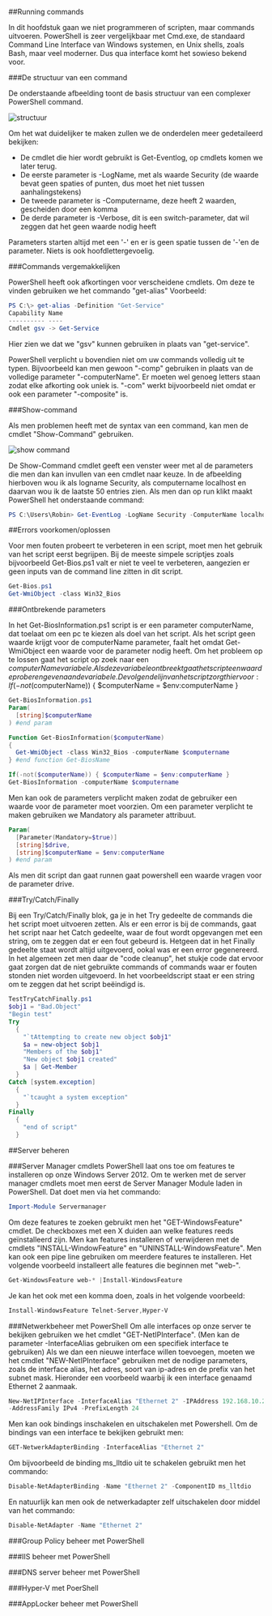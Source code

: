 ##Running commands

In dit hoofdstuk gaan we niet programmeren of scripten, maar commands uitvoeren.
PowerShell is zeer vergelijkbaar met Cmd.exe, de standaard Command Line Interface van Windows systemen, en Unix shells, zoals Bash, maar veel moderner.
Dus qua interface komt het sowieso bekend voor.

###De structuur van een command

De onderstaande afbeelding toont de basis structuur van een complexer PowerShell command.

![structuur](https://i.gyazo.com/16e542ced76bd1ea45bbd0315c3ea193.png)

Om het wat duidelijker te maken zullen we de onderdelen meer gedetaileerd bekijken:
* De cmdlet die hier wordt gebruikt is Get-Eventlog, op cmdlets komen we later terug.
* De eerste parameter is -LogName, met als waarde Security (de waarde bevat geen spaties of punten, dus moet het niet tussen aanhalingstekens)
* De tweede parameter is -Computername, deze heeft 2 waarden, gescheiden door een komma
* De derde parameter is -Verbose, dit is een switch-parameter, dat wil zeggen dat het geen waarde nodig heeft

Parameters starten altijd met een '-' en er is geen spatie tussen de '-'en de parameter.
Niets is ook hoofdlettergevoelig.

###Commands vergemakkelijken

PowerShell heeft ook afkortingen voor verscheidene cmdlets.
Om deze te vinden gebruiken we het commando "get-alias"
Voorbeeld:
```Powershell
PS C:\> get-alias -Definition "Get-Service"
Capability Name
---------- ----
Cmdlet gsv -> Get-Service
```
Hier zien we dat we "gsv" kunnen gebruiken in plaats van "get-service".

PowerShell verplicht u bovendien niet om uw commands volledig uit te typen.
Bijvoorbeeld kan men gewoon "-comp" gebruiken in plaats van de volledige parameter "-computerName".
Er moeten wel genoeg letters staan zodat elke afkorting ook uniek is.
"-com" werkt bijvoorbeeld niet omdat er ook een parameter "-composite" is.

###Show-command

Als men problemen heeft met de syntax van een command, kan men de cmdlet "Show-Command" gebruiken.

![show command](https://i.gyazo.com/0ddaa346c3342605d117e47b0306c017.png)

De Show-Command cmdlet geeft een venster weer met al de parameters die men dan kan invullen van een cmdlet naar keuze.
In de afbeelding hierboven wou ik als logname Security, als computername localhost en daarvan wou ik de laatste 50 entries zien. Als men dan op run klikt maakt PowerShell het onderstaande command: 
```Powershell
PS C:\Users\Robin> Get-EventLog -LogName Security -ComputerName localhost -Newest 50
```







##Errors voorkomen/oplossen

Voor men fouten probeert te verbeteren in een script, moet men het gebruik van het script eerst begrijpen.
Bij de meeste simpele scriptjes zoals bijvoorbeeld Get-Bios.ps1 valt er niet te veel te verbeteren, aangezien er geen inputs van de command line zitten in dit script.

```Powershell
Get-Bios.ps1
Get-WmiObject -class Win32_Bios
```


###Ontbrekende parameters

In het Get-BiosInformation.ps1 script is er een parameter computerName, dat toelaat om een pc te kiezen als doel van het script.
Als het script geen waarde krijgt voor de computerName parameter, faalt het omdat Get-WmiObject een waarde voor de parameter nodig heeft.
Om het probleem op te lossen gaat het script op zoek naar een $computerName variabele.
Als deze variabele ontbreekt gaat het script een waarde proberen geven aan de variabele.
De volgende lijn van het script zorgt hiervoor: 
If(-not($computerName)) { $computerName = $env:computerName }

```Powershell
Get-BiosInformation.ps1
Param(
  [string]$computerName
) #end param

Function Get-BiosInformation($computerName)
{
  Get-WmiObject -class Win32_Bios -computerName $computername
} #end function Get-BiosName

If(-not($computerName)) { $computerName = $env:computerName }
Get-BiosInformation -computerName $computername
```


Men kan ook de parameters verplicht maken zodat de gebruiker een waarde voor de parameter moet voorzien.
Om een parameter verplicht te maken gebruiken we Mandatory als parameter attribuut.

```Powershell
Param(
  [Parameter(Mandatory=$true)]
  [string]$drive,
  [string]$computerName = $env:computerName
) #end param
```

Als men dit script dan gaat runnen gaat powershell een waarde vragen voor de parameter drive.

###Try/Catch/Finally

Bij een Try/Catch/Finally blok, ga je in het Try gedeelte de commands die het script moet uitvoeren zetten.
Als er een error is bij de commands, gaat het script naar het Catch gedeelte, waar de fout wordt opgevangen met een string, om te zeggen dat er een fout gebeurd is.
Hetgeen dat in het Finally gedeelte staat wordt altijd uitgevoerd, ookal was er een error gegenereerd.
In het algemeen zet men daar de "code cleanup", het stukje code dat ervoor gaat zorgen dat de niet gebruikte commands of commands waar er fouten stonden niet worden uitgevoerd.
In het voorbeeldscript staat er een string om te zeggen dat het script beëindigd is.

```Powershell
TestTryCatchFinally.ps1
$obj1 = "Bad.Object"
"Begin test"
Try
  {
    "`tAttempting to create new object $obj1"
    $a = new-object $obj1
    "Members of the $obj1"
    "New object $obj1 created"
    $a | Get-Member
  }
Catch [system.exception]
  {
    "`tcaught a system exception"
  }
Finally
  {
    "end of script"
  }
```


##Server beheren

###Server Manager cmdlets 
PowerShell laat ons toe om features te installeren op onze Windows Server 2012.
Om te werken met de server manager cmdlets moet men eerst de Server Manager Module laden in PowerShell.
Dat doet men via het commando:
```Powershell
Import-Module Servermanager
```
Om deze features te zoeken gebruikt men het "GET-WindowsFeature" cmdlet.
De checkboxes met een X duiden aan welke features reeds geïnstalleerd zijn.
Men kan features installeren of verwijderen met de cmdlets "INSTALL-WindowFeature" en "UNINSTALL-WindowsFeature".
Men kan ook een pipe line gebruiken om meerdere features te installeren.
Het volgende voorbeeld installeert alle features die beginnen met "web-".
```Powershell
Get-WindowsFeature web-* |Install-WindowsFeature
```
Je kan het ook met een komma doen, zoals in het volgende voorbeeld:
```Powershell
Install-WindowsFeature Telnet-Server,Hyper-V
```

###Netwerkbeheer met PowerShell
Om alle interfaces op onze server te bekijken gebruiken we het cmdlet "GET-NetIPInterface". (Men kan de parameter -InterfaceAlias gebruiken om een specifiek interface te gebruiken)
Als we dan een nieuwe interface willen toevoegen, moeten we het cmdlet "NEW-NetIPInterface" gebruiken met de nodige parameters,
zoals de interface alias, het adres, soort van ip-adres en de prefix van het subnet mask.
Hieronder een voorbeeld waarbij ik een interface genaamd Ethernet 2 aanmaak.
```Powershell
New-NetIPInterface -InterfaceAlias "Ethernet 2" -IPAddress 192.168.10.20 `
-AddressFamily IPv4 -PrefixLength 24
```
Men kan ook bindings inschakelen en uitschakelen met Powershell.
Om de bindings van een interface te bekijken gebruikt men:
```Powershell
GET-NetwerkAdapterBinding -InterfaceAlias "Ethernet 2"
```
Om bijvoorbeeld de binding ms_lltdio uit te schakelen gebruikt men het commando:
```Powershell
Disable-NetAdapterBinding -Name "Ethernet 2" -ComponentID ms_lltdio
```
En natuurlijk kan men ook de netwerkadapter zelf uitschakelen door middel van het commando:
```Powershell
Disable-NetAdapter -Name "Ethernet 2"
```

###Group Policy beheer met PowerShell



###IIS beheer met PowerShell



###DNS server beheer met PowerShell



###Hyper-V met PoerShell



###AppLocker beheer met PowerShell
